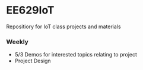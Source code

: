 # EE629IoT
Repositiory for IoT class projects and materials

### Weekly
* 5/3 Demos for interested topics relating to project
* Project Design
